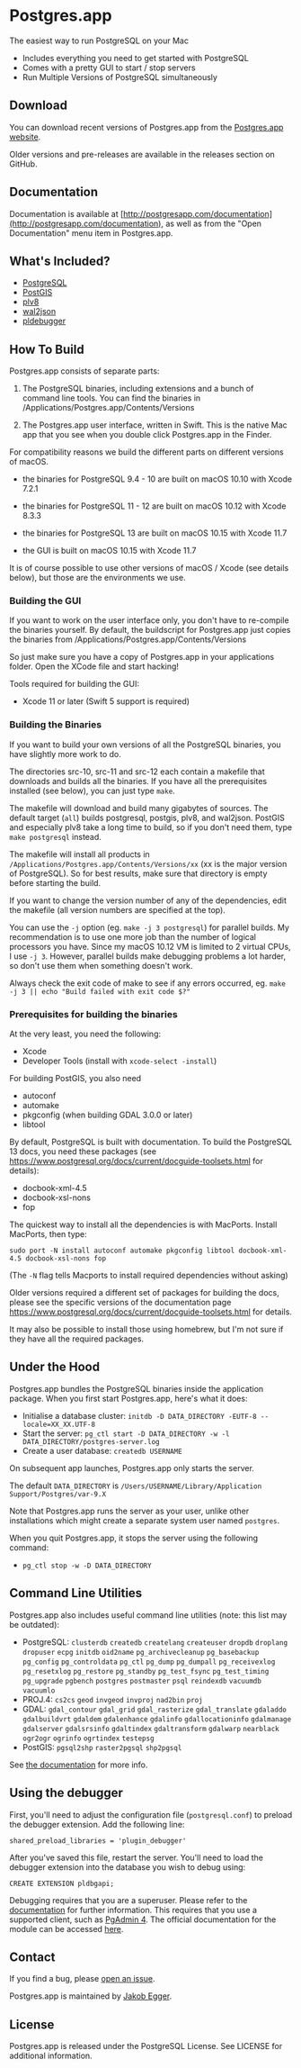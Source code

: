# Postgres.app

The easiest way to run PostgreSQL on your Mac

- Includes everything you need to get started with PostgreSQL
- Comes with a pretty GUI to start / stop servers
- Run Multiple Versions of PostgreSQL simultaneously

## Download

You can download recent versions of Postgres.app from the [Postgres.app website](http://postgresapp.com/).

Older versions and pre-releases are available in the releases section on GitHub.

## Documentation

Documentation is available at [http://postgresapp.com/documentation](http://postgresapp.com/documentation), as well as from the "Open Documentation" menu item in Postgres.app.

## What's Included?

- [PostgreSQL](http://www.postgresql.org/)
- [PostGIS](http://postgis.net/)
- [plv8](http://code.google.com/p/plv8js/wiki/PLV8)
- [wal2json](https://github.com/eulerto/wal2json)
- [pldebugger](https://git.postgresql.org/gitweb/?p=pldebugger.git)

## How To Build

Postgres.app consists of separate parts:

1) The PostgreSQL binaries, including extensions and a bunch of command line tools. 
   You can find the binaries in /Applications/Postgres.app/Contents/Versions

2) The Postgres.app user interface, written in Swift.
   This is the native Mac app that you see when you double click Postgres.app in the Finder.

For compatibility reasons we build the different parts on different versions of macOS.

- the binaries for PostgreSQL 9.4 - 10 are built on macOS 10.10 with Xcode 7.2.1

- the binaries for PostgreSQL 11 - 12 are built on macOS 10.12 with Xcode 8.3.3

- the binaries for PostgreSQL 13 are built on macOS 10.15 with Xcode 11.7

- the GUI is built on macOS 10.15 with Xcode 11.7

It is of course possible to use other versions of macOS / Xcode (see details below), but those are the environments we use.

### Building the GUI

If you want to work on the user interface only, you don't have to re-compile the binaries yourself.
By default, the buildscript for Postgres.app just copies the binaries from /Applications/Postgres.app/Contents/Versions

So just make sure you have a copy of Postgres.app in your applications folder.
Open the XCode file and start hacking!

Tools required for building the GUI:

- Xcode 11 or later (Swift 5 support is required)

### Building the Binaries

If you want to build your own versions of all the PostgreSQL binaries, you have slightly more work to do.

The directories src-10, src-11 and src-12 each contain a makefile that downloads and builds all the binaries.
If you have all the prerequisites installed (see below), you can just type `make`.

The makefile will download and build many gigabytes of sources. The default target (`all`) builds postgresql, postgis, plv8, and wal2json.
PostGIS and especially plv8 take a long time to build, so if you don't need them, type `make postgresql` instead.

The makefile will install all products in `/Applications/Postgres.app/Contents/Versions/xx` (xx is the major version of PostgreSQL).
So for best results, make sure that directory is empty before starting the build.

If you want to change the version number of any of the dependencies, edit the makefile (all version numbers are specified at the top).

You can use the `-j` option (eg. `make -j 3 postgresql`) for parallel builds.
My recommendation is to use one more job than the number of logical processors you have.
Since my macOS 10.12 VM is limited to 2 virtual CPUs, I use `-j 3`.
However, parallel builds make debugging problems a lot harder, so don't use them when something doesn't work.

Always check the exit code of make to see if any errors occurred, eg. `make -j 3 || echo "Build failed with exit code $?"` 

### Prerequisites for building the binaries

At the very least, you need the following:

- Xcode
- Developer Tools (install with `xcode-select -install`)

For building PostGIS, you also need

- autoconf
- automake
- pkgconfig (when building GDAL 3.0.0 or later)
- libtool

By default, PostgreSQL is built with documentation. To build the PostgreSQL 13 docs, you need these packages (see https://www.postgresql.org/docs/current/docguide-toolsets.html for details):

- docbook-xml-4.5
- docbook-xsl-nons
- fop

The quickest way to install all the dependencies is with MacPorts. Install MacPorts, then type:

    sudo port -N install autoconf automake pkgconfig libtool docbook-xml-4.5 docbook-xsl-nons fop

(The `-N` flag tells Macports to install required dependencies without asking)

Older versions required a different set of packages for building the docs, please see the specific versions of the documentation page https://www.postgresql.org/docs/current/docguide-toolsets.html for details.

It may also be possible to install those using homebrew, but I'm not sure if they have all the required packages.

## Under the Hood

Postgres.app bundles the PostgreSQL binaries inside the application package. When you first start Postgres.app, here's what it does:

- Initialise a database cluster: `initdb -D DATA_DIRECTORY -EUTF-8 --locale=XX_XX.UTF-8`
- Start the server: `pg_ctl start -D DATA_DIRECTORY -w -l DATA_DIRECTORY/postgres-server.log`
- Create a user database: `createdb USERNAME`

On subsequent app launches, Postgres.app only starts the server.

The default `DATA_DIRECTORY` is `/Users/USERNAME/Library/Application Support/Postgres/var-9.X`

Note that Postgres.app runs the server as your user, unlike other installations which might create a separate system user named `postgres`.

When you quit Postgres.app, it stops the server using the following command:

- `pg_ctl stop -w -D DATA_DIRECTORY`

## Command Line Utilities

Postgres.app also includes useful command line utilities (note: this list may be outdated):

- PostgreSQL: `clusterdb` `createdb` `createlang` `createuser` `dropdb` `droplang` `dropuser` `ecpg` `initdb` `oid2name` `pg_archivecleanup` `pg_basebackup` `pg_config` `pg_controldata` `pg_ctl` `pg_dump` `pg_dumpall` `pg_receivexlog` `pg_resetxlog` `pg_restore` `pg_standby` `pg_test_fsync` `pg_test_timing` `pg_upgrade` `pgbench` `postgres` `postmaster` `psql` `reindexdb` `vacuumdb` `vacuumlo`
- PROJ.4: `cs2cs` `geod` `invgeod` `invproj` `nad2bin` `proj`
- GDAL: `gdal_contour` `gdal_grid` `gdal_rasterize` `gdal_translate` `gdaladdo` `gdalbuildvrt` `gdaldem` `gdalenhance` `gdalinfo` `gdallocationinfo` `gdalmanage` `gdalserver` `gdalsrsinfo` `gdaltindex` `gdaltransform` `gdalwarp` `nearblack` `ogr2ogr` `ogrinfo` `ogrtindex` `testepsg`
- PostGIS: `pgsql2shp` `raster2pgsql` `shp2pgsql`

See [the documentation](http://postgresapp.com/documentation) for more info.

## Using the debugger

First, you'll need to adjust the configuration file (`postgresql.conf`) to preload the debugger extension. Add the following line:

```
shared_preload_libraries = 'plugin_debugger'
```

After you've saved this file, restart the server. You'll need to load the debugger extension into the database you wish to debug using:

```
CREATE EXTENSION pldbgapi;
```

Debugging requires that you are a superuser. Please refer to the [documentation](https://www.pgadmin.org/docs/pgadmin4/latest/debugger.html) for further information. This requires that you use a supported client, such as [PgAdmin 4](https://www.pgadmin.org/). The official documentation for the module can be accessed [here](https://git.postgresql.org/gitweb/?p=pldebugger.git;a=blob_plain;f=README.pldebugger;hb=HEAD).

## Contact

If you find a bug, please [open an issue](https://github.com/PostgresApp/PostgresApp/issues).

Postgres.app is maintained by [Jakob Egger](https://github.com/jakob).


## License

Postgres.app is released under the PostgreSQL License. See LICENSE for additional information.
